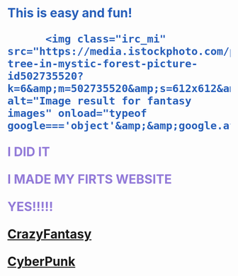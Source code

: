 
  <html lang="en">
       <head>
           <meta charset="utf-8">
           <title>Welcome, Berenice Avalos's Website, CSP2</title>
       </head>
       <body>
           <h1>
             <font color="265EB9"><strong>This is easy and fun!</strong>
       
          <img class="irc_mi" src="https://media.istockphoto.com/photos/fairy-tree-in-mystic-forest-picture-id502735520?k=6&amp;m=502735520&amp;s=612x612&amp;w=0&amp;h=kMaZWd25caV3bKU3kHnFhRoRXhcxjiChw6nhYCTLktI=" alt="Image result for fantasy images" onload="typeof google==='object'&amp;&amp;google.aft&amp;&amp;google.aft(this)">
    
<html>
<body background="http://www.kinyu-z.net/data/wallpapers/42/848087.jpg">
</body>
</html>

<html>
<body>
<p><font color="927AD8" strong>I DID IT
  <p><font color="927AD8" strong>I MADE MY FIRTS WEBSITE</font></p>
  <p><font color="927AD8"><strong> YES!!!!!</strong>

<div class="topnav"></div>
   <a href="https://berenice-avalos.github.io/CrazyFantasy/">CrazyFantasy</a> 
   <p> <a href="https://berenice-avalos.github.io/CyberPunk/">CyberPunk</a></p>
    
